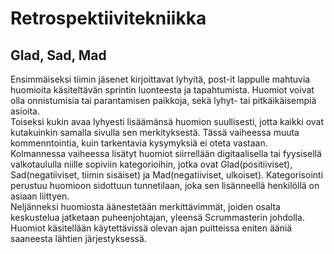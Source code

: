 # Retrospektiivitekniikka

## Glad, Sad, Mad

Ensimmäiseksi tiimin jäsenet kirjoittavat lyhyitä, post-it lappulle mahtuvia huomioita käsiteltävän sprintin luonteesta ja tapahtumista. Huomiot voivat olla onnistumisia tai parantamisen paikkoja, sekä lyhyt- tai pitkäikäisempiä asioita. \
Toiseksi kukin avaa lyhyesti lisäämänsä huomion suullisesti, jotta kaikki ovat kutakuinkin samalla sivulla sen merkityksestä. Tässä vaiheessa muuta kommenntointia, kuin tarkentavia kysymyksiä ei oteta vastaan. \
Kolmannessa vaiheessa lisätyt huomiot siirrellään digitaalisella tai fyysisellä valkotaululla niille sopiviin kategorioihin, jotka ovat Glad(positiiviset), Sad(negatiiviset, tiimin sisäiset) ja Mad(negatiiviset, ulkoiset). Kategorisointi perustuu huomioon sidottuun tunnetilaan, joka sen lisänneellä henkilöllä on asiaan liittyen. \
Neljänneksi huomiosta äänestetään merkittävimmät, joiden osalta keskustelua jatketaan puheenjohtajan, yleensä Scrummasterin johdolla. Huomiot käsitellään käytettävissä olevan ajan puitteissa eniten ääniä saaneesta lähtien järjestyksessä. 
